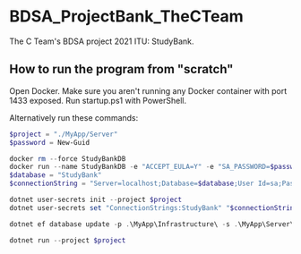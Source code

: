 # BDSA_ProjectBank_TheCTeam
The C Team's BDSA project 2021 ITU: StudyBank.

## How to run the program from "scratch"
Open Docker.
Make sure you aren't running any Docker container with port 1433 exposed. 
Run startup.ps1 with PowerShell.

Alternatively run these commands:
```powershell
$project = "./MyApp/Server"
$password = New-Guid

docker rm --force StudyBankDB
docker run --name StudyBankDB -e "ACCEPT_EULA=Y" -e "SA_PASSWORD=$password" -p 1433:1433 -d mcr.microsoft.com/mssql/server:2019-latest 
$database = "StudyBank"
$connectionString = "Server=localhost;Database=$database;User Id=sa;Password=$password"

dotnet user-secrets init --project $project
dotnet user-secrets set "ConnectionStrings:StudyBank" "$connectionString" --project $project

dotnet ef database update -p .\MyApp\Infrastructure\ -s .\MyApp\Server\ 

dotnet run --project $project
```
